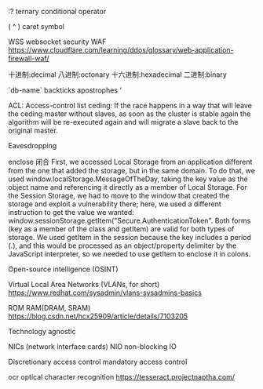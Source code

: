 :? ternary conditional operator

( ^ ) caret symbol

WSS websocket security
WAF
https://www.cloudflare.com/learning/ddos/glossary/web-application-firewall-waf/

十进制:decimal
八进制:octonary
十六进制:hexadecimal
二进制:binary

\`db-name\` backticks 
apostrophes ‘

ACL: Access-control list
ceding:
If the race happens in a way that will leave the ceding master without slaves, as soon as the cluster is stable again the algorithm will be re-executed again and will migrate a slave back to the original master.

Eavesdropping

enclose 闭合
First, we accessed Local Storage from an application different from the one that added the storage, but in the same domain. To do that, we used window.localStorage.MessageOfTheDay, taking the key value as the object name and referencing it directly as a member of Local Storage. For the Session Storage, we had to move to the window that created the storage and exploit a vulnerability there; here, we used a different instruction to get the value we wanted: window.sessionStorage.getItem("Secure.AuthenticationToken". Both forms (key as a member of the class and getItem) are valid for both types of storage. We used getItem in the session because the key includes a period (.), and this would be processed as an object/property delimiter by the JavaScript interpreter, so we needed to use getItem to enclose it in colons.


Open-source intelligence (OSINT)

Virtual Local Area Networks (VLANs, for short)
https://www.redhat.com/sysadmin/vlans-sysadmins-basics

ROM RAM(DRAM, SRAM)
https://blog.csdn.net/hcx25909/article/details/7103205

Technology agnostic

NICs (network interface cards)
NIO non-blocking IO


Discretionary access control
mandatory access control

ocr optical character recognition
https://tesseract.projectnaptha.com/
 
